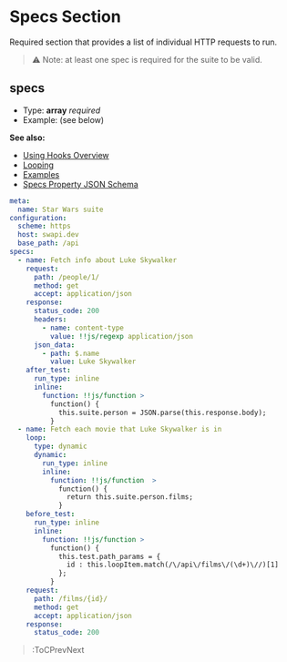 # Specs Section

Required section that provides a list of individual HTTP requests to run.

> ⚠️ Note: at least one spec is required for the suite to be valid.

## specs

- Type: **array** _required_
- Example: (see below)

**See also:**

- [Using Hooks Overview](/docs/hooks/overview)
- [Looping](/docs/reusing-specs/looping)
- [Examples](https://github.com/blossomfinance/rest-ez/tree/master/test/cli/src/suites)
- [Specs Property JSON Schema](https://github.com/blossomfinance/rest-ez/blob/master/lib/schema/yaml/suite.json)

```yaml | specs/star-wars-service.yml
meta:
  name: Star Wars suite
configuration:
  scheme: https
  host: swapi.dev
  base_path: /api
specs:
  - name: Fetch info about Luke Skywalker
    request:
      path: /people/1/
      method: get
      accept: application/json
    response:
      status_code: 200
      headers:
        - name: content-type
          value: !!js/regexp application/json
      json_data:
        - path: $.name
          value: Luke Skywalker
    after_test:
      run_type: inline
      inline:
        function: !!js/function >
          function() {
            this.suite.person = JSON.parse(this.response.body);
          }
  - name: Fetch each movie that Luke Skywalker is in
    loop:
      type: dynamic
      dynamic:
        run_type: inline
        inline:
          function: !!js/function  >
            function() {
              return this.suite.person.films;
            }
    before_test:
      run_type: inline
      inline:
        function: !!js/function >
          function() {
            this.test.path_params = {
              id : this.loopItem.match(/\/api\/films\/(\d+)\//)[1]
            };
          }
    request:
      path: /films/{id}/
      method: get
      accept: application/json
    response:
      status_code: 200
```

> :ToCPrevNext